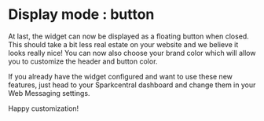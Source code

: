 # Display mode : button
At last, the widget can now be displayed as a floating button when closed. This should take a bit less real estate on your website and we believe it looks really nice! You can now also choose your brand color which will allow you to customize the header and button color.

If you already have the widget configured and want to use these new features, just head to your Sparkcentral dashboard and change them in your Web Messaging settings.

Happy customization!
